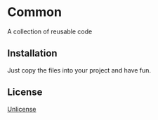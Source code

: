 # Common
A collection of reusable code

## Installation
Just copy the files into your project and have fun.

## License
[Unlicense](https://github.com/Schmicki/Common/blob/main/LICENSE)
